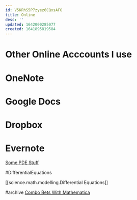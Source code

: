 ```yaml
---
id: V5KRhS5P7zyez6CQxsAFO
title: Online
desc: ''
updated: 1642000285077
created: 1641895819584
---
```



# Other Online Acccounts I use

# OneNote

# Google Docs

# Dropbox

# Evernote

[Some PDE Stuff](https://www.evernote.com/shard/s101/nl/11122041/965ed68d-3b67-40a1-a8bb-4e9157b15bf4?title=SDE)

#DifferentialEquations

[[science.math.modelling.Differential Equations]]



#archive
[Combo Bets With Mathematica](https://drive.google.com/open?id=0B-C_0LZtyGcNOGhXQmt3blNTcVk&resourcekey=0-GpsyMO-2b3GhUfDuF-n0yQ&authuser=stefanvpetrov%40gmail.com&usp=drive_fs)





